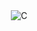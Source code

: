<div align="center">
  <img src="https://github.com/BoLIIIoi/BoLIIIoi/blob/main/yeahbro.gif?raw=true?raw=true" alt="C">
</div>
